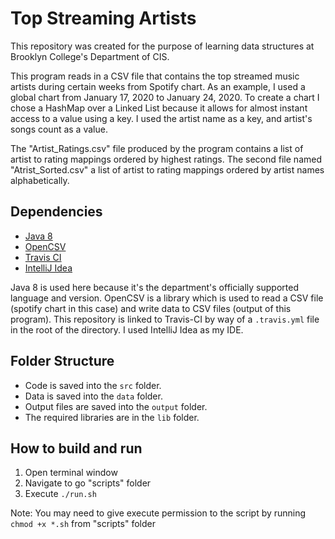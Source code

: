 # Top Streaming Artists

This repository was created for the purpose of learning data structures at Brooklyn College's Department of CIS.

This program reads in a CSV file that contains the top streamed music artists during certain weeks from Spotify chart. As an example, I used a global chart from January 17, 2020 to January 24, 2020. To create a chart I chose a HashMap over a Linked List because it allows for almost instant access to a value using a key. I used the artist name as a key, and artist's songs count as a value. 

The "Artist_Ratings.csv" file produced by the program contains a list of artist to rating mappings ordered by highest ratings. The second file named "Atrist_Sorted.csv" a list of artist to rating mappings ordered by artist names alphabetically.

## Dependencies

* [Java 8](https://docs.oracle.com/javase/8/docs/api/index.html)
* [OpenCSV](http://opencsv.sourceforge.net/)
* [Travis CI](https://travis-ci.com/)
* [IntelliJ Idea](https://www.jetbrains.com/idea/)

Java 8 is used here because it's the department's officially supported language and version.
OpenCSV is a library which is used to read a CSV file (spotify chart in this case) and write data to CSV files (output of this program). This repository is linked to Travis-CI by way of a `.travis.yml` file in the root of the directory.
I used IntelliJ Idea as my IDE.

## Folder Structure

* Code is saved into the `src` folder.
* Data is saved into the `data` folder.
* Output files are saved into the `output` folder.
* The required libraries are in the `lib` folder.

## How to build and run

1. Open terminal window
2. Navigate to go "scripts" folder
3. Execute `./run.sh`

Note: You may need to give execute permission to the script by running `chmod +x *.sh` from "scripts" folder
